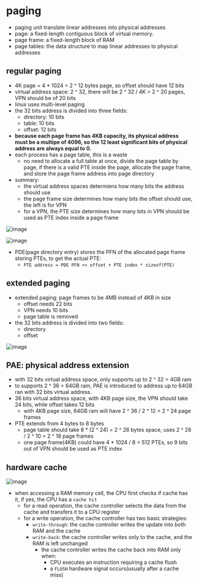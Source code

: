 # paging
* paging unit translate linear addresses into physical addresses
* page: a fixed-length contiguous block of virtual memory.
* page frame: a fixed-length block of RAM
* page tables: the data structure to map linear addresses to physical addresses


## regular paging
* 4K page = 4 * 1024 = 2 ^ 12 bytes page, so offset should have 12 bits
* virtual address space: 2 ^ 32, there will be 2 ^ 32 / 4K = 2 ^ 20 pages, VPN should be of 20 bits
* linux uses multi-level paging
* the 32 bits address is divided into three fields:
    * directory: 10 bits
    * table: 10 bits
    * offset: 12 bits
* **because each page frame has 4KB capacity, its physical address must be a multipe of 4096, so the 12 least significant bits of physical address are always equal to 0.**
* each process has a page table, this is a waste
    * no need to allocate a full table at once, divide the page table by page, if there is a valid PTE inside the page, allocate the page frame, and store the page frame address into page directory
* summary:
    * the virtual address spaces determiens how many bits the address should use
    * the page frame size determines how many bits the offset should use, the left is for VPN
    * for a VPN, the PTE size determines how many bits in VPN should be used as PTE index inside a page frame

![image](https://user-images.githubusercontent.com/35479537/178130512-b1b0c85c-9e0b-4c97-a64c-f89030d202d3.png)

![image](https://user-images.githubusercontent.com/35479537/178130556-45276100-ba57-4e19-95a9-146e792b028a.png)

* PDE(page directory entry) stores the PFN of the allocated page frame storing PTEs, to get the actual PTE:
    * `PTE address = PDE PFN << offset + PTE index * sizeof(PTE)`


## extended paging
* extended paging: page frames to be 4MB instead of 4KB in size
    * offset needs 22 bits
    * VPN needs 10 bits
    * page table is removed
* the 32 bits address is divided into two fields:
    * directory
    * offset


![image](https://user-images.githubusercontent.com/35479537/178135114-df099161-80cd-490e-bb6f-b59fc8f239f7.png)

## PAE: physical address extension
* with 32 bits virtual address space, only supports up to 2 ^ 32 = 4GB ram
* to supports 2 ^ 36 = 64GB ram, PAE is introduced to address up to 64GB ran with 32 bits virtual address.
* 36 bits virtual address space, with 4KB page size, the VPN should take 24 bits, while offset takes 12 bits
    * with 4KB page size, 64GB ram will have 2 ^ 36 / 2 ^ 12 = 2 ^ 24 page frames
* PTE extends from 4 bytes to 8 bytes
    * page table should take 8 * (2 ^ 24) = 2 ^ 28 bytes space, uses 2 ^ 28 / 2 ^ 10 = 2 ^ 18 page frames
    * one page frame(4KB) could have 4 * 1024 / 8 = 512 PTEs, so 9 bits out of VPN should be used as PTE index


## hardware cache
![image](https://user-images.githubusercontent.com/35479537/178137953-560661e7-8f71-4c66-8b74-3f0bd684206c.png)

* when accessing a RAM memory cell, the CPU first checks if cache has it, if yes, the CPU has a `cache hit`
    * for a read operation, the cache controller selects the data from the cache and transfers it to a CPU register
    * for a write operation, the cache controller has two basic strategies:
        * `write-through`: the cache controller writes the update into both RAM and the cache
        * `write-back`: the cache controller writes only to the cache, and the RAM is left unchanged
            * the cache controller writes the cache back into RAM only when:
                * CPU executes an instruction requiring a cache flush
                * a `FLUSH` hardware signal occurs(usually after a cache miss)
